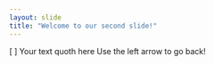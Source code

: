 ```yaml
---
layout: slide
title: "Welcome to our second slide!"
---
```

 [ ] Your text quoth here
Use the left arrow to go back!
